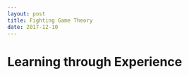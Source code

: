 ```yaml
---
layout: post
title: Fighting Game Theory 
date: 2017-12-10
---
```


# Learning through Experience #


